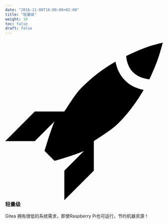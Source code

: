 ```yaml
---
date: "2016-11-08T16:00:00+02:00"
title: "轻量级"
weight: 10
toc: false
draft: false
---
```


<h3>
	<svg class="octicon octicon-rocket" viewBox="0 0 16 16" version="1.1" aria-hidden="true">
		<path fill-rule="evenodd" d="M12.17 3.83c-.27-.27-.47-.55-.63-.88-.16-.31-.27-.66-.34-1.02-.58.33-1.16.7-1.73 1.13-.58.44-1.14.94-1.69 1.48-.7.7-1.33 1.81-1.78 2.45H3L0 10h3l2-2c-.34.77-1.02 2.98-1 3l1 1c.02.02 2.23-.64 3-1l-2 2v3l3-3v-3c.64-.45 1.75-1.09 2.45-1.78.55-.55 1.05-1.13 1.47-1.7.44-.58.81-1.16 1.14-1.72-.36-.08-.7-.19-1.03-.34a3.39 3.39 0 0 1-.86-.63M16 0s-.09.38-.3 1.06c-.2.7-.55 1.58-1.06 2.66-.7-.08-1.27-.33-1.66-.72-.39-.39-.63-.94-.7-1.64C13.36.84 14.23.48 14.92.28 15.62.08 16 0 16 0"></path>
	</svg>
	轻量级
</h3>

Gitea 拥有很低的系统需求，即使Raspberry Pi也可运行，节约机器资源！
